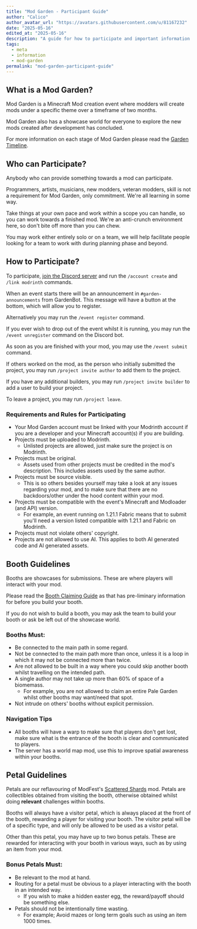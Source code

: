 ```yaml
---
title: "Mod Garden - Participant Guide"
author: "Calico"
author_avatar_url: "https://avatars.githubusercontent.com/u/81167232"
date: "2025-05-16"
edited_at: "2025-05-16"
description: "A guide for how to participate and important information for Mod Garden."
tags:
  - meta
  - information
  - mod-garden
permalink: "mod-garden-participant-guide"
---
```


<!--
LICENSE

Creative Commons Legal Code

CC0 1.0 Universal

    CREATIVE COMMONS CORPORATION IS NOT A LAW FIRM AND DOES NOT PROVIDE
    LEGAL SERVICES. DISTRIBUTION OF THIS DOCUMENT DOES NOT CREATE AN
    ATTORNEY-CLIENT RELATIONSHIP. CREATIVE COMMONS PROVIDES THIS
    INFORMATION ON AN "AS-IS" BASIS. CREATIVE COMMONS MAKES NO WARRANTIES
    REGARDING THE USE OF THIS DOCUMENT OR THE INFORMATION OR WORKS
    PROVIDED HEREUNDER, AND DISCLAIMS LIABILITY FOR DAMAGES RESULTING FROM
    THE USE OF THIS DOCUMENT OR THE INFORMATION OR WORKS PROVIDED
    HEREUNDER.

Statement of Purpose

The laws of most jurisdictions throughout the world automatically confer
exclusive Copyright and Related Rights (defined below) upon the creator
and subsequent owner(s) (each and all, an "owner") of an original work of
authorship and/or a database (each, a "Work").

Certain owners wish to permanently relinquish those rights to a Work for
the purpose of contributing to a commons of creative, cultural and
scientific works ("Commons") that the public can reliably and without fear
of later claims of infringement build upon, modify, incorporate in other
works, reuse and redistribute as freely as possible in any form whatsoever
and for any purposes, including without limitation commercial purposes.
These owners may contribute to the Commons to promote the ideal of a free
culture and the further production of creative, cultural and scientific
works, or to gain reputation or greater distribution for their Work in
part through the use and efforts of others.

For these and/or other purposes and motivations, and without any
expectation of additional consideration or compensation, the person
associating CC0 with a Work (the "Affirmer"), to the extent that he or she
is an owner of Copyright and Related Rights in the Work, voluntarily
elects to apply CC0 to the Work and publicly distribute the Work under its
terms, with knowledge of his or her Copyright and Related Rights in the
Work and the meaning and intended legal effect of CC0 on those rights.

1. Copyright and Related Rights. A Work made available under CC0 may be
protected by copyright and related or neighboring rights ("Copyright and
Related Rights"). Copyright and Related Rights include, but are not
limited to, the following:

  i. the right to reproduce, adapt, distribute, perform, display,
     communicate, and translate a Work;
 ii. moral rights retained by the original author(s) and/or performer(s);
iii. publicity and privacy rights pertaining to a person's image or
     likeness depicted in a Work;
 iv. rights protecting against unfair competition in regards to a Work,
     subject to the limitations in paragraph 4(a), below;
  v. rights protecting the extraction, dissemination, use and reuse of data
     in a Work;
 vi. database rights (such as those arising under Directive 96/9/EC of the
     European Parliament and of the Council of 11 March 1996 on the legal
     protection of databases, and under any national implementation
     thereof, including any amended or successor version of such
     directive); and
vii. other similar, equivalent or corresponding rights throughout the
     world based on applicable law or treaty, and any national
     implementations thereof.

2. Waiver. To the greatest extent permitted by, but not in contravention
of, applicable law, Affirmer hereby overtly, fully, permanently,
irrevocably and unconditionally waives, abandons, and surrenders all of
Affirmer's Copyright and Related Rights and associated claims and causes
of action, whether now known or unknown (including existing as well as
future claims and causes of action), in the Work (i) in all territories
worldwide, (ii) for the maximum duration provided by applicable law or
treaty (including future time extensions), (iii) in any current or future
medium and for any number of copies, and (iv) for any purpose whatsoever,
including without limitation commercial, advertising or promotional
purposes (the "Waiver"). Affirmer makes the Waiver for the benefit of each
member of the public at large and to the detriment of Affirmer's heirs and
successors, fully intending that such Waiver shall not be subject to
revocation, rescission, cancellation, termination, or any other legal or
equitable action to disrupt the quiet enjoyment of the Work by the public
as contemplated by Affirmer's express Statement of Purpose.

3. Public License Fallback. Should any part of the Waiver for any reason
be judged legally invalid or ineffective under applicable law, then the
Waiver shall be preserved to the maximum extent permitted taking into
account Affirmer's express Statement of Purpose. In addition, to the
extent the Waiver is so judged Affirmer hereby grants to each affected
person a royalty-free, non transferable, non sublicensable, non exclusive,
irrevocable and unconditional license to exercise Affirmer's Copyright and
Related Rights in the Work (i) in all territories worldwide, (ii) for the
maximum duration provided by applicable law or treaty (including future
time extensions), (iii) in any current or future medium and for any number
of copies, and (iv) for any purpose whatsoever, including without
limitation commercial, advertising or promotional purposes (the
"License"). The License shall be deemed effective as of the date CC0 was
applied by Affirmer to the Work. Should any part of the License for any
reason be judged legally invalid or ineffective under applicable law, such
partial invalidity or ineffectiveness shall not invalidate the remainder
of the License, and in such case Affirmer hereby affirms that he or she
will not (i) exercise any of his or her remaining Copyright and Related
Rights in the Work or (ii) assert any associated claims and causes of
action with respect to the Work, in either case contrary to Affirmer's
express Statement of Purpose.

4. Limitations and Disclaimers.

 a. No trademark or patent rights held by Affirmer are waived, abandoned,
    surrendered, licensed or otherwise affected by this document.
 b. Affirmer offers the Work as-is and makes no representations or
    warranties of any kind concerning the Work, express, implied,
    statutory or otherwise, including without limitation warranties of
    title, merchantability, fitness for a particular purpose, non
    infringement, or the absence of latent or other defects, accuracy, or
    the present or absence of errors, whether or not discoverable, all to
    the greatest extent permissible under applicable law.
 c. Affirmer disclaims responsibility for clearing rights of other persons
    that may apply to the Work or any use thereof, including without
    limitation any person's Copyright and Related Rights in the Work.
    Further, Affirmer disclaims responsibility for obtaining any necessary
    consents, permissions or other rights required for any use of the
    Work.
 d. Affirmer understands and acknowledges that Creative Commons is not a
    party to this document and has no duty or obligation with respect to
    this CC0 or use of the Work.
-->

## What is a Mod Garden?
Mod Garden is a Minecraft Mod creation event where modders will create mods under a specific theme over a timeframe of two months.

Mod Garden also has a showcase world for everyone to explore the new mods created after development has concluded.

For more information on each stage of Mod Garden please read the [Garden Timeline](/blog/mod-garden-timeline).

## Who can Participate?
Anybody who can provide something towards a mod can participate.

Programmers, artists, musicians, new modders, veteran modders, skill is not a requirement for Mod Garden, only commitment. We're all learning in some way.

Take things at your own pace and work within a scope you can handle, so you can work towards a finished mod. We're an anti-crunch environment here, so don't bite off more than you can chew.

You may work either entirely solo or on a team, we will help facilitate people looking for a team to work with during planning phase and beyond.

## How to Participate?
To participate, [join the Discord server](https://discord.modgarden.net) and run the `/account create` and `/link modrinth` commands.

When an event starts there will be an announcement in `#garden-announcements` from GardenBot. This message will have a button at the bottom, which will allow you to register.

Alternatively you may run the `/event register` command.

If you ever wish to drop out of the event whilst it is running, you may run the `/event unregister` command on the Discord bot.

As soon as you are finished with your mod, you may use the `/event submit` command.

If others worked on the mod, as the person who initially submitted the project, you may run `/project invite author` to add them to the project.

If you have any additional builders, you may run `/project invite builder` to add a user to build your project.

To leave a project, you may run `/project leave`.

### Requirements and Rules for Participating
- Your Mod Garden account must be linked with your Modrinth account if you are a developer and your Minecraft account(s) if you are building.
- Projects must be uploaded to Modrinth.
    - Unlisted projects are allowed, just make sure the project is on Modrinth.
- Projects must be original.
  - Assets used from other projects must be credited in the mod's description. This includes assets used by the same author.
- Projects must be source visible.
    - This is so others besides yourself may take a look at any issues regarding your mod, and to make sure that there are no backdoors/other under the hood content within your mod.
- Projects must be compatible with the event's Minecraft and Modloader (and API) version.
  - For example, an event running on 1.21.1 Fabric means that to submit you'll need a version listed compatible with 1.21.1 and Fabric on Modrinth.
- Projects must not violate others' copyright.
- Projects are not allowed to use AI. This applies to both AI generated code and AI generated assets.

## Booth Guidelines
Booths are showcases for submissions. These are where players will interact with your mod.

Please read the [Booth Claiming Guide](/blog/booth-claiming-guide) as that has pre-liminary information for before you build your booth. 

If you do not wish to build a booth, you may ask the team to build your booth or ask be left out of the showcase world.

### Booths Must:
- Be connected to the main path in some regard.
- Not be connected to the main path more than once, unless it is a loop in which it may not be connected more than twice.
- Are not allowed to be built in a way where you could skip another booth whilst travelling on the intended path.
- A single author may not take up more than 60% of space of a biomemass.
  - For example, you are not allowed to claim an entire Pale Garden whilst other booths may want/need that spot.
- Not intrude on others' booths without explicit permission.

### Navigation Tips
- All booths will have a warp to make sure that players don't get lost, make sure what is the entrance of the booth is clear and communicated to players.
- The server has a world map mod, use this to improve spatial awareness within your booths.

## Petal Guidelines
Petals are our reflavouring of ModFest's [Scattered Shards](https://modrinth.com/mod/scattered-shards) mod. Petals are collectibles obtained from visiting the booth, otherwise obtained whilst doing **relevant** challenges within booths.

Booths will always have a visitor petal, which is always placed at the front of the booth, rewarding a player for visiting your booth. The visitor petal will be of a specific type, and will only be allowed to be used as a visitor petal.

Other than this petal, you may have up to two bonus petals. These are rewarded for interacting with your booth in various ways, such as by using an item from your mod.

### Bonus Petals Must:
- Be relevant to the mod at hand.
- Routing for a petal must be obvious to a player interacting with the booth in an intended way.
    - If you wish to make a hidden easter egg, the reward/payoff should be something else.
- Petals should not be intentionally time wasting. 
    - For example; Avoid mazes or long term goals such as using an item 1000 times.